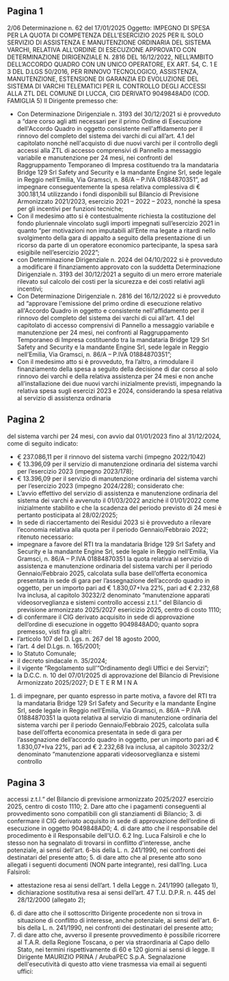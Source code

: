 ## Pagina 1

2/06
Determinazione n. 62 del 17/01/2025
Oggetto: IMPEGNO DI SPESA PER LA QUOTA DI COMPETENZA DELL’ESERCIZIO
2025 PER IL SOLO SERVIZIO DI ASSISTENZA E MANUTENZIONE ORDINARIA DEL
SISTEMA VARCHI, RELATIVA ALL’ORDINE DI ESECUZIONE APPROVATO CON
DETERMINAZIONE DIRIGENZIALE N. 2816 DEL 16/12/2022, NELL’AMBITO
DELL’ACCORDO QUADRO CON UN UNICO OPERATORE, EX ART. 54, C. 1 E 3 DEL
D.LGS 50/2016, PER RINNOVO TECNOLOGICO, ASSISTENZA, MANUTENZIONE,
ESTENSIONE DI GARANZIA ED EVOLUZIONE DEL SISTEMA DI VARCHI
TELEMATICI PER IL CONTROLLO DEGLI ACCESSI ALLA ZTL DEL COMUNE DI
LUCCA, CIG DERIVATO 9049848AD0 (COD. FAMIGLIA 5)
Il Dirigente
premesso che:
- Con Determinazione Dirigenziale n. 3193 del 30/12/2021 si è provveduto a “dare corso agli atti
necessari per il primo Ordine di Esecuzione dell'Accordo Quadro in oggetto consistente
nell'affidamento per il rinnovo del completo del sistema dei varchi di cui all’art. 4.1 del capitolato
nonché nell'acquisto di due nuovi varchi per il controllo degli accessi alla ZTL di accesso
comprensivi di Pannello a messaggio variabile e manutenzione per 24 mesi, nei confronti del
Raggruppamento Temporaneo di Impresa costituendo tra la mandataria Bridge 129 Srl Safety and
Security e la mandante Engine Srl, sede legale in Reggio nell’Emilia, Via Gramsci, n. 86/A – P.IVA
01884870351”, ad impegnare conseguentemente la spesa relativa complessiva di € 300.181,14
utilizzando i fondi disponibili sul Bilancio di Previsione Armonizzato 2021/2023, esercizio 2021 –
2022 – 2023, nonché la spesa per gli incentivi per funzioni tecniche;
- Con il medesimo atto si è contestualmente richiesta la costituzione del fondo pluriennale vincolato
sugli importi impegnati sull’esercizio 2021 in quanto “per motivazioni non imputabili all’Ente ma
legate a ritardi nello svolgimento della gara di appalto a seguito della presentazione di un ricorso
da parte di un operatore economico partecipante, la spesa sarà esigibile nell’esercizio 2022”;
- con Determinazione Dirigenziale n. 2024 del 04/10/2022 si è provveduto a modificare il
finanziamento approvato con la suddetta Determinazione Dirigenziale n. 3193 del 30/12/2021 a
seguito di un mero errore materiale rilevato sul calcolo dei costi per la sicurezza e dei costi relativi
agli incentivi;
- Con Determinazione Dirigenziale n. 2816 del 16/12/2022 si è provveduto ad “approvare
l'emissione del primo ordine di esecuzione relativo all'Accordo Quadro in oggetto e consistente
nell'affidamento per il rinnovo del completo del sistema dei varchi di cui all’art. 4.1 del capitolato
di accesso comprensivi di Pannello a messaggio variabile e manutenzione per 24 mesi, nei
confronti al Raggruppamento Temporaneo di Impresa costituendo tra la mandataria Bridge 129 Srl
Safety and Security e la mandante Engine Srl, sede legale in Reggio nell’Emilia, Via Gramsci, n.
86/A – P.IVA 01884870351”;
- Con il medesimo atto si è provveduto, fra l’altro, a rimodulare il finanziamento della spesa a
seguito della decisione di dar corso al solo rinnovo dei varchi e della relativa assistenza per 24 mesi
e non anche all’installazione dei due nuovi varchi inizialmente previsti, impegnando la relativa
spesa sugli esercizi 2023 e 2024, considerando la spesa relativa al servizio di assistenza ordinaria

## Pagina 2

del sistema varchi per 24 mesi, con avvio dal 01/01/2023 fino al 31/12/2024, come di seguito
indicato:
- € 237.086,11 per il rinnovo del sistema varchi (impegno 2022/1042)
- € 13.396,09 per il servizio di manutenzione ordinaria del sistema varchi per l’esercizio 2023
(impegno 2023/178);
- € 13.396,09 per il servizio di manutenzione ordinaria del sistema varchi per l’esercizio 2023
(impegno 2024/228);
considerato che:
- L’avvio effettivo del servizio di assistenza e manutenzione ordinaria del sistema dei varchi è
avvenuto il 01/03/2022 anziché il 01/01/2022 come inizialmente stabilito e che la scadenza del
periodo previsto di 24 mesi è pertanto posticipata al 28/02/2025;
- In sede di riaccertamento dei Residui 2023 si è provveduto a rilevare l’economia relativa alla
quota per il periodo Gennaio/Febbraio 2022;
ritenuto necessario:
- impegnare a favore del RTI tra la mandataria Bridge 129 Srl Safety and Security e la mandante
Engine Srl, sede legale in Reggio nell’Emilia, Via Gramsci, n. 86/A – P.IVA 01884870351 la quota
relativa al servizio di assistenza e manutenzione ordinaria del sistema varchi per il periodo
Gennaio/Febbraio 2025, calcolata sulla base dell’offerta economica presentata in sede di gara per
l’assegnazione dell’accordo quadro in oggetto, per un importo pari ad € 1.830,07+Iva 22%, pari ad
€ 2.232,68 Iva inclusa, al capitolo 30232/2 denominato “manutenzione apparati videosorveglianza
e sistemi controllo accessi z.t.l.“ del Bilancio di previsione armonizzato 2025/2027 esericizio 2025,
centro di costo 1110;
- di confermare il CIG derivato acquisito in sede di approvazione dell’ordine di esecuzione in
oggetto 9049848AD0;
quanto sopra premesso, visti fra gli altri:
- l’articolo 107 del D. Lgs. n. 267 del 18 agosto 2000,
- l’art. 4 del D.Lgs. n. 165/2001;
- lo Statuto Comunale;
- il decreto sindacale n. 35/2024;
- il vigente “Regolamento sull’“Ordinamento degli Uffici e dei Servizi”;
- la D.C.C. n. 10 del 07/01/2025 di approvazione del Bilancio di Previsione Armonizzato
2025/2027;
D E T E R M I N A
1. di impegnare, per quanto espresso in parte motiva, a favore del RTI tra la mandataria Bridge
129 Srl Safety and Security e la mandante Engine Srl, sede legale in Reggio nell’Emilia, Via
Gramsci, n. 86/A – P.IVA 01884870351 la quota relativa al servizio di manutenzione
ordinaria del sistema varchi per il periodo Gennaio/Febbraio 2025, calcolata sulla base
dell’offerta economica presentata in sede di gara per l’assegnazione dell’accordo quadro in
oggetto, per un importo pari ad € 1.830,07+Iva 22%, pari ad € 2.232,68 Iva inclusa, al
capitolo 30232/2 denominato “manutenzione apparati videosorveglianza e sistemi controllo

## Pagina 3

accessi z.t.l.“ del Bilancio di previsione armonizzato 2025/2027 esercizio 2025, centro di
costo 1110;
2. Dare atto che i pagamenti conseguenti al provvedimento sono compatibili con gli
stanziamenti di Bilancio;
3. di confermare il CIG derivato acquisito in sede di approvazione dell’ordine di esecuzione in
oggetto 9049848AD0;
4. di dare atto che il responsabile del procedimento è il Responsabile dell'U.O. 6.2 Ing. Luca
Falsiroli e che lo stesso non ha segnalato di trovarsi in conflitto d'interesse, anche
potenziale, ai sensi dell'art. 6-bis della L. n. 241/1990, nei confronti dei destinatari del
presente atto;
5. di dare atto che al presente atto sono allegati i seguenti documenti (NON parte integrante),
resi dall’Ing. Luca Falsiroli:
- attestazione resa ai sensi dell’art. 1 della Legge n. 241/1990 (allegato 1),
- dichiarazione sostitutiva resa ai sensi dell’art. 47 T.U. D.P.R. n. 445 del 28/12/2000
(allegato 2);
6. di dare atto che il sottoscritto Dirigente procedente non si trova in situazione di conflitto di
interesse, anche potenziale, ai sensi dell'art. 6-bis della L. n. 241/1990, nei confronti dei
destinatari del presente atto;
7. di dare atto che, avverso il presente provvedimento è possibile ricorrere al T.A.R. della
Regione Toscana, o per via straordinaria al Capo dello Stato, nei termini rispettivamente di
60 e 120 giorni ai sensi di legge.
Il Dirigente
MAURIZIO PRINA / ArubaPEC S.p.A.
Segnalazione dell'esecutività di questo atto viene trasmessa via email ai seguenti uffici:

